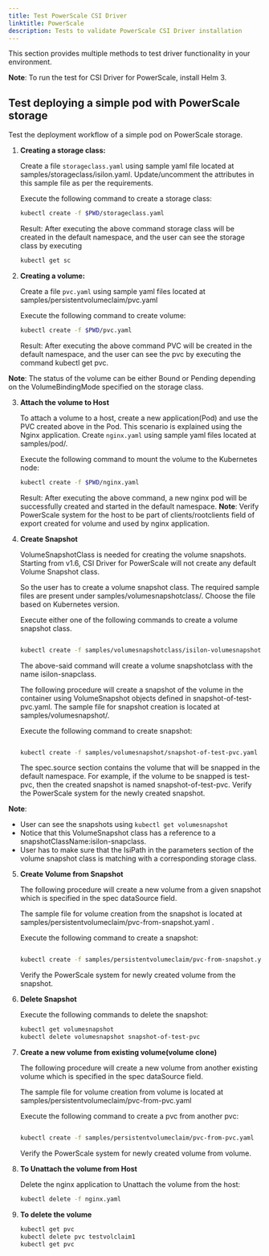 ```yaml
---
title: Test PowerScale CSI Driver
linktitle: PowerScale
description: Tests to validate PowerScale CSI Driver installation
---
```


This section provides multiple methods to test driver functionality in your environment.

**Note**: To run the test for CSI Driver for PowerScale, install Helm 3.

## Test deploying a simple pod with PowerScale storage

Test the deployment workflow of a simple pod on PowerScale storage.

1. **Creating a storage class:**

   Create a file `storageclass.yaml` using sample yaml file located at samples/storageclass/isilon.yaml. Update/uncomment the attributes in this sample file as per the requirements.

   Execute the following command to create a storage class:
   ```bash
   kubectl create -f $PWD/storageclass.yaml
   ```

   Result: After executing the above command storage class will be created in the default namespace, and the user can see the storage class by executing 
   ```bash
   kubectl get sc
   ```
  

2. **Creating a volume:**

    Create a file `pvc.yaml` using sample yaml files located at samples/persistentvolumeclaim/pvc.yaml
    
    Execute the following command to create volume:
    
    ```bash
    kubectl create -f $PWD/pvc.yaml
    ```
    
    Result: After executing the above command PVC will be created in the default namespace, and the user can see the pvc by executing the command kubectl get pvc. 
      
**Note**: The status of the volume can be either Bound or Pending depending on the VolumeBindingMode specified on the storage class.
      

3. **Attach the volume to Host**

    To attach a volume to a host, create a new application(Pod) and use the PVC created above in the Pod. This scenario is explained using the Nginx application. Create `nginx.yaml` using sample yaml files located at samples/pod/.

    Execute the following command to mount the volume to the Kubernetes node:
    ```bash
    kubectl create -f $PWD/nginx.yaml
    ```

    Result: After executing the above command, a new nginx pod will be successfully created and started in the default namespace.
    **Note**: Verify PowerScale system for the host to be part of clients/rootclients field of export created for volume and used by nginx application.
  

4. **Create Snapshot**

   VolumeSnapshotClass is needed for creating the volume snapshots. Starting from v1.6, CSI Driver for PowerScale will not create any default Volume Snapshot class.

   So the user has to create a volume snapshot class. The required sample files are present under samples/volumesnapshotclass/. Choose the file based on Kubernetes version. 

   Execute either one of the following commands to create a volume snapshot class.

   ```bash

   kubectl create -f samples/volumesnapshotclass/isilon-volumesnapshotclass-v1.yaml` OR `kubectl create -f samples/volumesnapshotclass/isilon-volumesnapshotclass-v1beta1.yaml
   ```

   The above-said command will create a volume snapshotclass with the name isilon-snapclass.


   The following procedure will create a snapshot of the volume in the container using VolumeSnapshot objects defined in snapshot-of-test-pvc.yaml. The sample file for snapshot creation is located at samples/volumesnapshot/.

   Execute the following command to create snapshot:
        
      ```bash
      
      kubectl create -f samples/volumesnapshot/snapshot-of-test-pvc.yaml
      ``` 

   The spec.source section contains the volume that will be snapped in the default namespace. For example, if the volume to be snapped is test-pvc, then the created snapshot is named snapshot-of-test-pvc. Verify the PowerScale system for the newly created snapshot.
    

**Note**:

* User can see the snapshots using `kubectl get volumesnapshot`
* Notice that this VolumeSnapshot class has a reference to a snapshotClassName:isilon-snapclass.
*  User has to make sure that the IsiPath in the parameters section of the volume snapshot class is matching with a corresponding storage class.
  

5. **Create Volume from Snapshot**

    The following procedure will create a new volume from a given snapshot which is specified in the spec dataSource field.
    
    The sample file for volume creation from the snapshot is located at samples/persistentvolumeclaim/pvc-from-snapshot.yaml .
    
    Execute the following command to create a snapshot:
    ```bash

    kubectl create -f samples/persistentvolumeclaim/pvc-from-snapshot.yaml
    ```

    Verify the PowerScale system for newly created volume from the snapshot.
  

6. **Delete Snapshot**

    Execute the following commands to delete the snapshot:
    
    ```bash
    kubectl get volumesnapshot
    kubectl delete volumesnapshot snapshot-of-test-pvc
    ```
  

7. **Create a new volume from existing volume(volume clone)**

    The following procedure will create a new volume from another existing volume which is specified in the spec dataSource field.
    
    The sample file for volume creation from volume is located at samples/persistentvolumeclaim/pvc-from-pvc.yaml
    
    Execute the following command to create a pvc from another pvc:
    ```bash

    kubectl create -f samples/persistentvolumeclaim/pvc-from-pvc.yaml
    ```

    Verify the PowerScale system for newly created volume from volume.
  

8.  **To Unattach the volume from Host**

    Delete the nginx application to Unattach the volume from the host:
    
    ```bash
    kubectl delete -f nginx.yaml
    ```


9.  **To delete the volume**

    ```bash
    kubectl get pvc
    kubectl delete pvc testvolclaim1
    kubectl get pvc
    ```
